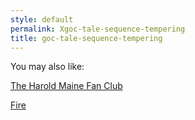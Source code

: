 ```yaml
---
style: default
permalink: Xgoc-tale-sequence-tempering
title: goc-tale-sequence-tempering
---
```

You may also like:

[The Harold Maine Fan Club](http://scp-wiki.net/the-harold-maine-fan-club)

[Fire](http://scp-wiki.net/fire)
